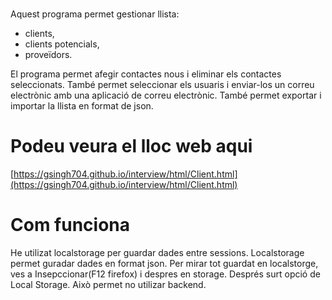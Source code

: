 #
Aquest programa permet gestionar llista: 
- clients, 
- clients potencials, 
- proveïdors.


El programa permet afegir contactes nous i eliminar els contactes seleccionats. També permet seleccionar els usuaris i enviar-los un correu electrònic amb una aplicació de correu electrònic.
També permet exportar i importar la llista en format de json. 

# Podeu veura el lloc web aqui

[https://gsingh704.github.io/interview/html/Client.html](https://gsingh704.github.io/interview/html/Client.html)

# Com funciona
He utilizat localstorage per guardar dades entre sessions. Localstorage permet guradar dades en format json. Per mirar tot guardat en localstorge, ves a Insepccionar(F12 firefox) i despres en storage. Després surt opció de Local Storage. Això permet no utilizar backend.

